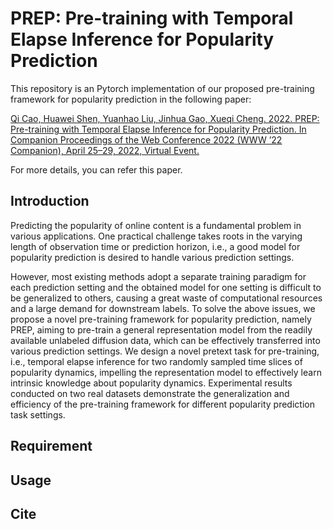 # PREP: Pre-training with Temporal Elapse Inference for Popularity Prediction

This repository is an Pytorch implementation of our proposed pre-training framework for popularity prediction in the following paper:

[Qi Cao, Huawei Shen, Yuanhao Liu, Jinhua Gao, Xueqi Cheng. 2022. PREP: Pre-training with Temporal Elapse Inference for Popularity Prediction. In Companion Proceedings of the Web Conference 2022 (WWW ’22 Companion), April 25–29, 2022, Virtual Event.]()

For more details, you can refer this paper.

##  Introduction

Predicting the popularity of online content is a fundamental problem in various applications. One practical challenge takes roots in the varying length of observation time or prediction horizon, i.e., a good model for popularity prediction is desired to handle various prediction settings. 




However, most existing methods adopt a separate training paradigm for each prediction setting and the obtained model for one setting is difficult to be generalized to others, causing a great waste of computational resources and a large demand for downstream labels. To solve the above issues, we propose a novel pre-training framework for popularity prediction, namely PREP, aiming to pre-train a general representation model from the readily available unlabeled diffusion data, which can be effectively transferred into various prediction settings. We design a novel pretext task for pre-training, i.e., temporal elapse inference for two randomly sampled time slices of popularity dynamics, impelling the representation model to effectively learn intrinsic knowledge about popularity dynamics. Experimental results conducted on two real datasets demonstrate the generalization and efficiency of the pre-training framework for different popularity prediction task settings.

## Requirement

## Usage

## Cite
